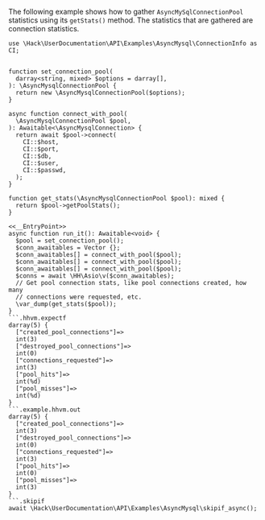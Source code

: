 The following example shows how to gather `AsyncMySqlConnectionPool` statistics using its `getStats()` method. The statistics that are gathered are connection statistics.

```basic-usage.php
use \Hack\UserDocumentation\API\Examples\AsyncMysql\ConnectionInfo as CI;


function set_connection_pool(
  darray<string, mixed> $options = darray[],
): \AsyncMysqlConnectionPool {
  return new \AsyncMysqlConnectionPool($options);
}

async function connect_with_pool(
  \AsyncMysqlConnectionPool $pool,
): Awaitable<\AsyncMysqlConnection> {
  return await $pool->connect(
    CI::$host,
    CI::$port,
    CI::$db,
    CI::$user,
    CI::$passwd,
  );
}

function get_stats(\AsyncMysqlConnectionPool $pool): mixed {
  return $pool->getPoolStats();
}

<<__EntryPoint>>
async function run_it(): Awaitable<void> {
  $pool = set_connection_pool();
  $conn_awaitables = Vector {};
  $conn_awaitables[] = connect_with_pool($pool);
  $conn_awaitables[] = connect_with_pool($pool);
  $conn_awaitables[] = connect_with_pool($pool);
  $conns = await \HH\Asio\v($conn_awaitables);
  // Get pool connection stats, like pool connections created, how many
  // connections were requested, etc.
  \var_dump(get_stats($pool));
}
```.hhvm.expectf
darray(5) {
  ["created_pool_connections"]=>
  int(3)
  ["destroyed_pool_connections"]=>
  int(0)
  ["connections_requested"]=>
  int(3)
  ["pool_hits"]=>
  int(%d)
  ["pool_misses"]=>
  int(%d)
}
```.example.hhvm.out
darray(5) {
  ["created_pool_connections"]=>
  int(3)
  ["destroyed_pool_connections"]=>
  int(0)
  ["connections_requested"]=>
  int(3)
  ["pool_hits"]=>
  int(0)
  ["pool_misses"]=>
  int(3)
}
```.skipif
await \Hack\UserDocumentation\API\Examples\AsyncMysql\skipif_async();
```

